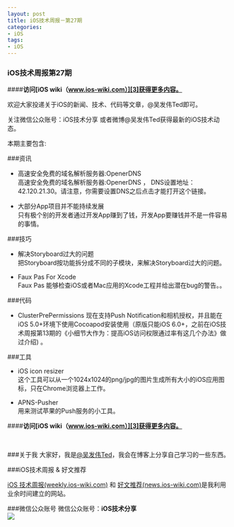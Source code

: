 ```yaml
---
layout: post   
title: iOS技术周报－第27期        
categories: 
- iOS   
tags:     
- iOS
---    
```


### iOS技术周报第27期


####**访问[iOS wiki（www.ios-wiki.com）][3]获得更多内容。**


欢迎大家投递关于iOS的新闻、技术、代码等文章，@吴发伟Ted即可。

关注微信公众账号：iOS技术分享 或者微博@吴发伟Ted获得最新的iOS技术动态。


本期主要包含:

###资讯

* 高速安全免费的域名解析服务器:OpenerDNS  
高速安全免费的域名解析服务器:OpenerDNS ， DNS设置地址：42.120.21.30。请注意，你需要设置DNS之后点击才能打开这个链接。

* 大部分App项目并不能持续发展   
只有极个别的开发者通过开发App赚到了钱，开发App要赚钱并不是一件容易的事情。



###技巧

* 解决Storyboard过大的问题  
把Storyboard按功能拆分成不同的子模块，来解决Storyboard过大的问题。

* Faux Pas For Xcode  
Faux Pas 能够检查iOS或者Mac应用的Xcode工程并给出潜在bug的警告。。


###代码

* ClusterPrePermissions
现在支持Push Notification和相机授权，并且能在iOS 5.0+环境下使用Cocoapod安装使用（原版只能iOS 6.0+，之前在iOS技术周报第13期的《小细节大作为：提高iOS访问权限通过率有这几个办法》做过介绍) 。
 

###工具

* iOS icon resizer   
这个工具可以从一个1024x1024的png/jpg的图片生成所有大小的iOS应用图标，只在Chrome浏览器上工作。

* APNS-Pusher  
   用来测试苹果的Push服务的小工具。




####**访问[iOS wiki（www.ios-wiki.com）][3]获得更多内容。**


<br>

###关于我
大家好，我是[@吴发伟Ted](http://weibo.com/wufawei)，我会在博客上分享自己学习的一些东西。

###iOS技术周报 & 好文推荐

[iOS 技术周报(weekly.ios-wiki.com)][7] 和 [好文推荐(news.ios-wiki.com)][5]是我利用业余时间建立的网站。

###微信公众账号
微信公众账号：**iOS技术分享**  
![](http://farm3.staticflickr.com/2826/10855679484_56b7429bd6_m.jpg)



<br/>

[1]:http://news.ios-wiki.com
[2]:http://weekly.ios-wiki.com/issues/27
[3]:http://www.ios-wiki.com
[5]:http://news.ios-wiki.com
[7]:http://weekly.ios-wiki.com
